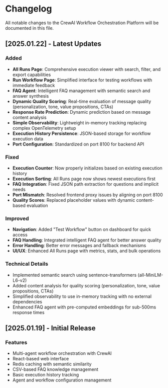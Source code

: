# Changelog

All notable changes to the CrewAI Workflow Orchestration Platform will be documented in this file.

## [2025.01.22] - Latest Updates

### Added
- **All Runs Page**: Comprehensive execution viewer with search, filter, and export capabilities
- **Run Workflow Page**: Simplified interface for testing workflows with immediate feedback
- **FAQ Agent**: Intelligent FAQ management with semantic search and answer synthesis
- **Dynamic Quality Scoring**: Real-time evaluation of message quality (personalization, tone, value propositions, CTAs)
- **Response Rate Prediction**: Dynamic prediction based on message content analysis
- **Simple Observability**: Lightweight in-memory tracking replacing complex OpenTelemetry setup
- **Execution History Persistence**: JSON-based storage for workflow execution data
- **Port Configuration**: Standardized on port 8100 for backend API

### Fixed
- **Execution Counter**: Now properly initializes based on existing execution history
- **Execution Sorting**: All Runs page now shows newest executions first
- **FAQ Integration**: Fixed JSON path extraction for questions and implicit needs
- **Port Mismatch**: Resolved frontend proxy issues by aligning on port 8100
- **Quality Scores**: Replaced placeholder values with dynamic content-based evaluation

### Improved
- **Navigation**: Added "Test Workflow" button on dashboard for quick access
- **FAQ Handling**: Integrated intelligent FAQ agent for better answer quality
- **Error Handling**: Better error messages and fallback mechanisms
- **UI/UX**: Enhanced All Runs page with metrics, stats, and bulk operations

### Technical Details
- Implemented semantic search using sentence-transformers (all-MiniLM-L6-v2)
- Added content analysis for quality scoring (personalization, tone, value propositions, CTAs)
- Simplified observability to use in-memory tracking with no external dependencies
- Enhanced FAQ agent with pre-computed embeddings for sub-500ms response times

## [2025.01.19] - Initial Release

### Features
- Multi-agent workflow orchestration with CrewAI
- React-based web interface
- Redis caching with semantic similarity
- CSV-based FAQ knowledge management
- Basic execution history tracking
- Agent and workflow configuration management